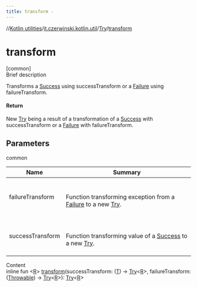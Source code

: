 ```yaml
---
title: transform -
---
```

//[Kotlin utilities](../../index.html)/[it.czerwinski.kotlin.util](../index.html)/[Try](index.html)/[transform](transform.html)



# transform  
[common]  
Brief description  


Transforms a [Success](../-success/index.html) using successTransform or a [Failure](../-failure/index.html) using failureTransform.



#### Return  


New [Try](index.html) being a result of a transformation of a [Success](../-success/index.html) with successTransform or a [Failure](../-failure/index.html) with failureTransform.



## Parameters  
  
common  
  
|  Name|  Summary| 
|---|---|
| failureTransform| <br><br>Function transforming exception from a [Failure](../-failure/index.html) to a new [Try](index.html).<br><br>
| successTransform| <br><br>Function transforming value of a [Success](../-success/index.html) to a new [Try](index.html).<br><br>
  
  
Content  
inline fun <[R](transform.html)> [transform](transform.html)(successTransform: ([T](index.html)) -> [Try](index.html)<[R](transform.html)>, failureTransform: ([Throwable](https://kotlinlang.org/api/latest/jvm/stdlib/kotlin/-throwable/index.html)) -> [Try](index.html)<[R](transform.html)>): [Try](index.html)<[R](transform.html)>  



